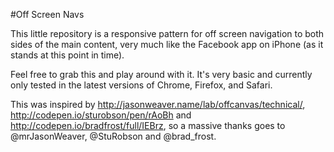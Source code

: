 #Off Screen Navs

This little repository is a responsive pattern for off screen navigation to both sides of the main content, very much like the Facebook app on iPhone (as it stands at this point in time).

Feel free to grab this and play around with it. It's very basic and currently only tested in the latest versions of Chrome, Firefox, and Safari.

This was inspired by http://jasonweaver.name/lab/offcanvas/technical/, http://codepen.io/sturobson/pen/rAoBh and http://codepen.io/bradfrost/full/IEBrz, so a massive thanks goes to @mrJasonWeaver, @StuRobson and @brad_frost.